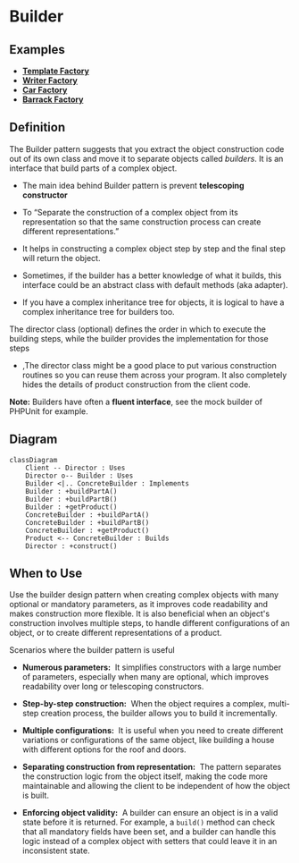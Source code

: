 
# Builder

## Examples

- **[Template Factory](https://github.com/khalid-el-masnaoui/OOP-Principles-and-Design-Patterns-Notes/blob/main/design-patterns/Creational/AbstractFactory/TemplateFactory.php)**
- **[Writer Factory](https://github.com/khalid-el-masnaoui/OOP-Principles-and-Design-Patterns-Notes/blob/main/design-patterns/Creational/AbstractFactory/WriterFactory.php)**
- **[Car Factory](https://github.com/khalid-el-masnaoui/OOP-Principles-and-Design-Patterns-Notes/blob/main/design-patterns/Creational/AbstractFactory/CarFactory.php)**
- **[Barrack Factory](https://github.com/khalid-el-masnaoui/OOP-Principles-and-Design-Patterns-Notes/blob/main/design-patterns/Creational/AbstractFactory/BarrackFactory.php)**

## Definition 

The Builder pattern suggests that you extract the object construction code out of its own class and move it to separate objects called _builders_. It is an interface that build parts of a complex object.

-  The main idea behind Builder pattern is prevent **telescoping constructor**

- To “Separate the construction of a complex object from its representation so that the same construction process can create different representations.”

- It helps in constructing a complex object step by step and the final step will return the object.

- Sometimes, if the builder has a better knowledge of what it builds, this interface could be an abstract class with default methods (aka adapter).

- If you have a complex inheritance tree for objects, it is logical to have a complex inheritance tree for builders too.


The director class (optional) defines the order in which to execute the building steps, while the builder provides the implementation for those steps

- ,The director class might be a good place to put various construction routines so you can reuse them across your program. It also completely hides the details of product construction from the client code. 


**Note:** Builders have often a **fluent interface**, see the mock builder of PHPUnit for example.

## Diagram 


```mermaid
classDiagram
    Client -- Director : Uses
    Director o-- Builder : Uses
    Builder <|.. ConcreteBuilder : Implements
    Builder : +buildPartA()
    Builder : +buildPartB()
    Builder : +getProduct()
    ConcreteBuilder : +buildPartA()
    ConcreteBuilder : +buildPartB()
    ConcreteBuilder : +getProduct()
    Product <-- ConcreteBuilder : Builds
    Director : +construct()

```


## When to Use

Use the builder design pattern when creating complex objects with many optional or mandatory parameters, as it improves code readability and makes construction more flexible. It is also beneficial when an object's construction involves multiple steps, to handle different configurations of an object, or to create different representations of a product.


Scenarios where the builder pattern is useful

- **Numerous parameters:**  It simplifies constructors with a large number of parameters, especially when many are optional, which improves readability over long or telescoping constructors. 
    
- **Step-by-step construction:**  When the object requires a complex, multi-step creation process, the builder allows you to build it incrementally. 
    
- **Multiple configurations:**  It is useful when you need to create different variations or configurations of the same object, like building a house with different options for the roof and doors. 
    
- **Separating construction from representation:**  The pattern separates the construction logic from the object itself, making the code more maintainable and allowing the client to be independent of how the object is built. 
    
- **Enforcing object validity:**  A builder can ensure an object is in a valid state before it is returned. For example, a `build()` method can check that all mandatory fields have been set, and a builder can handle this logic instead of a complex object with setters that could leave it in an inconsistent state.
